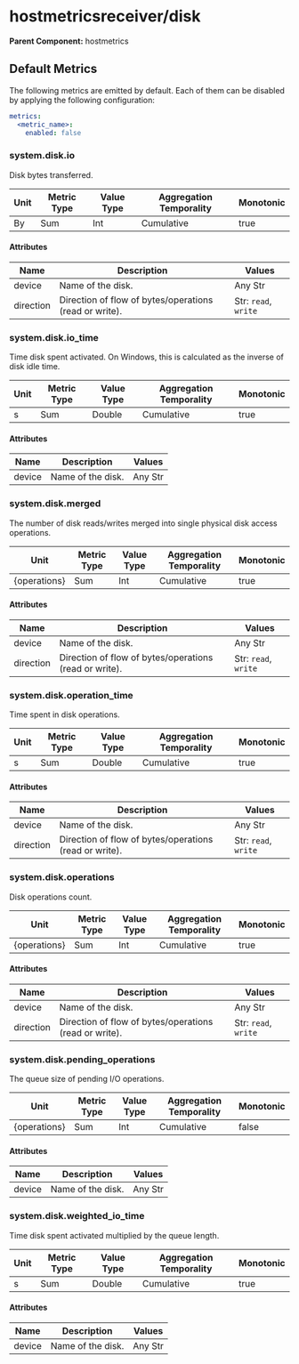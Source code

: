 [comment]: <> (Code generated by mdatagen. DO NOT EDIT.)

# hostmetricsreceiver/disk

**Parent Component:** hostmetrics

## Default Metrics

The following metrics are emitted by default. Each of them can be disabled by applying the following configuration:

```yaml
metrics:
  <metric_name>:
    enabled: false
```

### system.disk.io

Disk bytes transferred.

| Unit | Metric Type | Value Type | Aggregation Temporality | Monotonic |
| ---- | ----------- | ---------- | ----------------------- | --------- |
| By | Sum | Int | Cumulative | true |

#### Attributes

| Name | Description | Values |
| ---- | ----------- | ------ |
| device | Name of the disk. | Any Str |
| direction | Direction of flow of bytes/operations (read or write). | Str: ``read``, ``write`` |

### system.disk.io_time

Time disk spent activated. On Windows, this is calculated as the inverse of disk idle time.

| Unit | Metric Type | Value Type | Aggregation Temporality | Monotonic |
| ---- | ----------- | ---------- | ----------------------- | --------- |
| s | Sum | Double | Cumulative | true |

#### Attributes

| Name | Description | Values |
| ---- | ----------- | ------ |
| device | Name of the disk. | Any Str |

### system.disk.merged

The number of disk reads/writes merged into single physical disk access operations.

| Unit | Metric Type | Value Type | Aggregation Temporality | Monotonic |
| ---- | ----------- | ---------- | ----------------------- | --------- |
| {operations} | Sum | Int | Cumulative | true |

#### Attributes

| Name | Description | Values |
| ---- | ----------- | ------ |
| device | Name of the disk. | Any Str |
| direction | Direction of flow of bytes/operations (read or write). | Str: ``read``, ``write`` |

### system.disk.operation_time

Time spent in disk operations.

| Unit | Metric Type | Value Type | Aggregation Temporality | Monotonic |
| ---- | ----------- | ---------- | ----------------------- | --------- |
| s | Sum | Double | Cumulative | true |

#### Attributes

| Name | Description | Values |
| ---- | ----------- | ------ |
| device | Name of the disk. | Any Str |
| direction | Direction of flow of bytes/operations (read or write). | Str: ``read``, ``write`` |

### system.disk.operations

Disk operations count.

| Unit | Metric Type | Value Type | Aggregation Temporality | Monotonic |
| ---- | ----------- | ---------- | ----------------------- | --------- |
| {operations} | Sum | Int | Cumulative | true |

#### Attributes

| Name | Description | Values |
| ---- | ----------- | ------ |
| device | Name of the disk. | Any Str |
| direction | Direction of flow of bytes/operations (read or write). | Str: ``read``, ``write`` |

### system.disk.pending_operations

The queue size of pending I/O operations.

| Unit | Metric Type | Value Type | Aggregation Temporality | Monotonic |
| ---- | ----------- | ---------- | ----------------------- | --------- |
| {operations} | Sum | Int | Cumulative | false |

#### Attributes

| Name | Description | Values |
| ---- | ----------- | ------ |
| device | Name of the disk. | Any Str |

### system.disk.weighted_io_time

Time disk spent activated multiplied by the queue length.

| Unit | Metric Type | Value Type | Aggregation Temporality | Monotonic |
| ---- | ----------- | ---------- | ----------------------- | --------- |
| s | Sum | Double | Cumulative | true |

#### Attributes

| Name | Description | Values |
| ---- | ----------- | ------ |
| device | Name of the disk. | Any Str |
